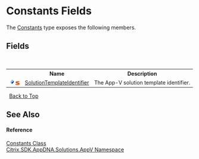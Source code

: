 # Constants Fields
 

The <a href="27421911-6301-f747-3e4b-b204f855e720">Constants</a> type exposes the following members.


## Fields
&nbsp;<table><tr><th></th><th>Name</th><th>Description</th></tr><tr><td>![Public field](media/pubfield.gif "Public field")![Static member](media/static.gif "Static member")</td><td><a href="58d38bf6-c8e2-775b-2aed-f8e5dd12c10b">SolutionTemplateIdentifier</a></td><td>
The App-V solution template identifier.</td></tr></table>&nbsp;
<a href="#constants-fields">Back to Top</a>

## See Also


#### Reference
<a href="27421911-6301-f747-3e4b-b204f855e720">Constants Class</a><br /><a href="a638ea88-d709-bd82-5735-d58961438ce5">Citrix.SDK.AppDNA.Solutions.AppV Namespace</a><br />